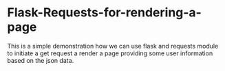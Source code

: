 # Flask-Requests-for-rendering-a-page
This is a simple demonstration how we can use flask and requests module to initiate a get request a render a page providing some user information based on the json data. 
